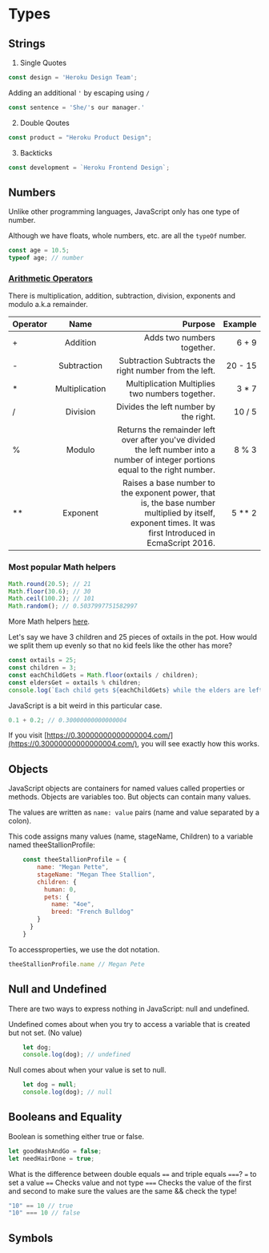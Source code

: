 # Types

## Strings
1. Single Quotes
```JavaScript
const design = 'Heroku Design Team';
```

Adding an additional `'` by escaping using `/`
```JavaScript
const sentence = 'She/'s our manager.'
```

2. Double Qoutes
```JavaScript
const product = "Heroku Product Design";
```
3. Backticks
```JavaScript
const development = `Heroku Frontend Design`;
```


## Numbers

Unlike other programming languages, JavaScript only has one type of number.

Although we have floats, whole numbers, etc. are all the `typeOf` number.

```JavaScript
const age = 10.5;
typeof age; // number
```
### [Arithmetic Operators](https://developer.mozilla.org/en-US/docs/Learn/JavaScript/First_steps/Math#Arithmetic_operators)
There is multiplication, addition, subtraction, division, exponents and modulo a.k.a remainder.

|  Operator  |      Name      |                                                                         Purpose                                                                        |  Example  |
|------------|:--------------:|-------------------------------------------------------------------------------------------------------------------------------------------------------:|----------:|
|     +      |    Addition    |                                                                   Adds two numbers together.                                                           |   6 + 9   |
|     -      |   Subtraction  |                                                  Subtraction	Subtracts the right number from the left.                                                |  20 - 15  |
|     *      | Multiplication |                                                       Multiplication	Multiplies two numbers together.                                                 |   3 * 7   |
|     /      |     Division   |                                                             Divides the left number by the right.                                                      |  10 / 5   |
|     %      |     Modulo     |         Returns the remainder left over after you've divided the left number into a number of integer portions equal to the right number.              |   8 % 3   |
|     **     |    Exponent    | Raises a base number to the exponent power, that is, the base number multiplied by itself, exponent times. It was first Introduced in EcmaScript 2016. |  5 ** 2   |
    
### Most popular Math helpers

```JavaScript
Math.round(20.5); // 21
Math.floor(30.6); // 30
Math.ceil(100.2); // 101
Math.random(); // 0.5037997751582997
```

More Math helpers [here](https://developer.mozilla.org/en-US/docs/Web/JavaScript/Reference/Global_Objects/Math).

Let's say we have 3 children and 25 pieces of oxtails in the pot. How would we split them up evenly so that no kid feels like the other has more?

```JavaScript
const oxtails = 25;
const children = 3;
const eachChildGets = Math.floor(oxtails / children);
const eldersGet = oxtails % children;
console.log(`Each child gets ${eachChildGets} while the elders are left with ${eldersGet}`); // Each child gets 8 while the elders are left with 1
```

JavaScript is a bit weird in this particular case.

```Javascript
0.1 + 0.2; // 0.30000000000000004
```

If you visit [https://0.30000000000000004.com/](https://0.30000000000000004.com/), you will see exactly how this works.

## Objects

JavaScript objects are containers for named values called properties or methods. Objects are variables too. But objects can contain many values.

The values are written as `name: value` pairs (name and value separated by a colon).

This code assigns many values (name, stageName, Children) to a variable named theeStallionProfile:

```JavaScript
    const theeStallionProfile = {
        name: "Megan Pette",
        stageName: "Megan Thee Stallion",
        children: {
          human: 0,
          pets: {
            name: "4oe",
            breed: "French Bulldog"
        }
      }
    }
```

To accessproperties, we use the dot notation.
```Javascript
theeStallionProfile.name // Megan Pete
```

## Null and Undefined
There are two ways to express nothing in JavaScript: null and undefined. 

Undefined comes about when you try to access a variable that is created but not set. (No value)

```JavaScript
    let dog;
    console.log(dog); // undefined
```            
Null comes about when your value is set to null.

```JavaScript
    let dog = null;
    console.log(dog); // null
```



## Booleans and Equality

Boolean is something either true or false.

```JavaScript
let goodWashAndGo = false;
let needHairDone = true;
```

What is the difference between double equals `==` and triple equals `===`?
`=` to set a value
`==` Checks value and not type
`===` Checks the value of the first and second to make sure the values are the same && check the type!

```JavaScript
"10" == 10 // true
"10" === 10 // false
```

## Symbols

